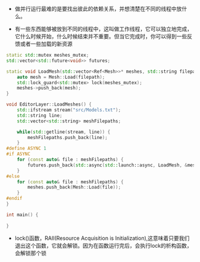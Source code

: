- 做并行运行最难的是要找出彼此的依赖关系，并想清楚在不同的线程中放什么。

- 有一些东西能够被放到不同的线程中，这叫做工作线程，它可以独立地完成，它什么时候开始，什么时候结束并不重要。但当它完成时，你可以得到一些反馈或者一些加载的新资源

```cpp
static std::mutex meshes_mutex;
std::vector<std::future<void>> futures;

static void LoadMesh(std::vector<Ref<Mesh>>* meshes, std::string filepath) {
    auto mesh = Mesh::Load(filepath);
    std::lock_guard<std::mutex> lock(meshes_mutex);
    meshes->push_back(mesh);
}

void EditorLayer::LoadMeshes() {
    std::ifstream stream("src/Models.txt");
    std::string line;
    std::vector<std::string> meshFilepaths;

    while(std::getline(stream, line)) {
        meshFilepaths.push_back(line);
    }
#define ASYNC 1
#if ASYNC
    for (const auto& file : meshFilepaths) {
        futures.push_back(std::async(std::launch::async, LoadMesh, &meshes, file));
    }
#else
    for (const auto& file : meshFilepaths) {
        meshes.push_back(Mesh::Load(file));
    }
#endif    
}

int main() {
    
}


```

- lock()函数，RAII(Resource Acquisition is Initialization),这意味着只要我们退出这个函数，它就会解锁。因为在函数运行完后，会执行lock的析构函数，会解锁那个锁
